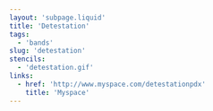 ```yaml
---
layout: 'subpage.liquid'
title: 'Detestation'
tags:
  - 'bands'
slug: 'detestation'
stencils:
  - 'detestation.gif'
links:
  - href: 'http://www.myspace.com/detestationpdx'
    title: 'Myspace'
---
```

